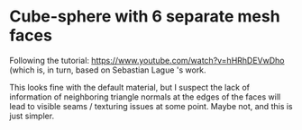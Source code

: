 # Cube-sphere with 6 separate mesh faces

Following the tutorial: https://www.youtube.com/watch?v=hHRhDEVwDho (which is, in turn, based on Sebastian Lague 's work.

This looks fine with the default material, but I suspect the lack of information of neighboring triangle normals at the edges of the faces will lead to visible seams / texturing issues at some point. Maybe not, and this is just simpler.